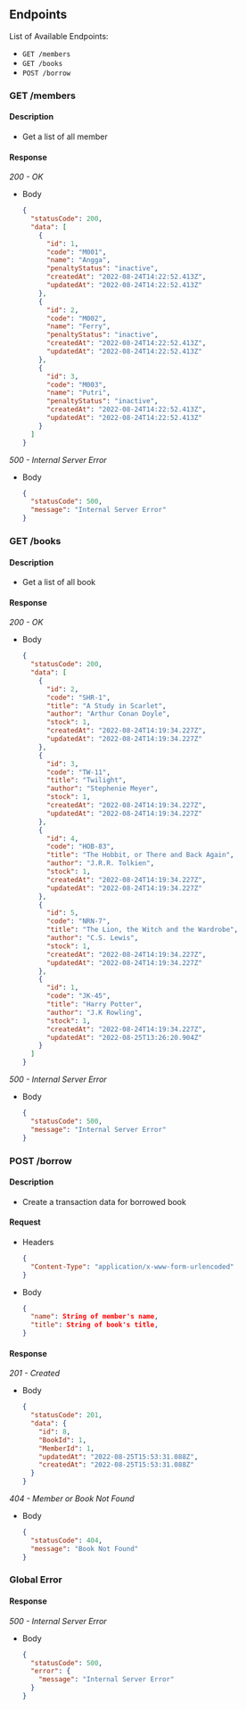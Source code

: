 ## Endpoints

List of Available Endpoints:
- `GET /members`
- `GET /books`
- `POST /borrow`

### GET /members
#### Description
- Get a list of all member

#### Response
_200 - OK_

- Body
    ```json
    {
      "statusCode": 200,
      "data": [
        {
          "id": 1,
          "code": "M001",
          "name": "Angga",
          "penaltyStatus": "inactive",
          "createdAt": "2022-08-24T14:22:52.413Z",
          "updatedAt": "2022-08-24T14:22:52.413Z"
        },
        {
          "id": 2,
          "code": "M002",
          "name": "Ferry",
          "penaltyStatus": "inactive",
          "createdAt": "2022-08-24T14:22:52.413Z",
          "updatedAt": "2022-08-24T14:22:52.413Z"
        },
        {
          "id": 3,
          "code": "M003",
          "name": "Putri",
          "penaltyStatus": "inactive",
          "createdAt": "2022-08-24T14:22:52.413Z",
          "updatedAt": "2022-08-24T14:22:52.413Z"
        }
      ]
    }
    ```

_500 - Internal Server Error_
- Body
    ```json
    {
      "statusCode": 500,
      "message": "Internal Server Error"
    }
    ```

### GET /books
#### Description
- Get a list of all book

#### Response
_200 - OK_

- Body
    ```json
    {
      "statusCode": 200,
      "data": [
        {
          "id": 2,
          "code": "SHR-1",
          "title": "A Study in Scarlet",
          "author": "Arthur Conan Doyle",
          "stock": 1,
          "createdAt": "2022-08-24T14:19:34.227Z",
          "updatedAt": "2022-08-24T14:19:34.227Z"
        },
        {
          "id": 3,
          "code": "TW-11",
          "title": "Twilight",
          "author": "Stephenie Meyer",
          "stock": 1,
          "createdAt": "2022-08-24T14:19:34.227Z",
          "updatedAt": "2022-08-24T14:19:34.227Z"
        },
        {
          "id": 4,
          "code": "HOB-83",
          "title": "The Hobbit, or There and Back Again",
          "author": "J.R.R. Tolkien",
          "stock": 1,
          "createdAt": "2022-08-24T14:19:34.227Z",
          "updatedAt": "2022-08-24T14:19:34.227Z"
        },
        {
          "id": 5,
          "code": "NRN-7",
          "title": "The Lion, the Witch and the Wardrobe",
          "author": "C.S. Lewis",
          "stock": 1,
          "createdAt": "2022-08-24T14:19:34.227Z",
          "updatedAt": "2022-08-24T14:19:34.227Z"
        },
        {
          "id": 1,
          "code": "JK-45",
          "title": "Harry Potter",
          "author": "J.K Rowling",
          "stock": 1,
          "createdAt": "2022-08-24T14:19:34.227Z",
          "updatedAt": "2022-08-25T13:26:20.904Z"
        }
      ]
    }
    ```

_500 - Internal Server Error_
- Body
    ```json
    {
      "statusCode": 500,
      "message": "Internal Server Error"
    }
    ```

### POST /borrow
#### Description
- Create a transaction data for borrowed book

#### Request
- Headers
    ```json
    {
      "Content-Type": "application/x-www-form-urlencoded"
    }
- Body
    ```json
    {
      "name": String of member's name,
      "title": String of book's title,
    }
    ```

#### Response
_201 - Created_
- Body
    ```json
    {
      "statusCode": 201,
      "data": {
        "id": 8,
        "BookId": 1,
        "MemberId": 1,
        "updatedAt": "2022-08-25T15:53:31.088Z",
        "createdAt": "2022-08-25T15:53:31.088Z"
      }
    }
    ```

_404 - Member or Book Not Found_
- Body
    ```json
    {
      "statusCode": 404,
      "message": "Book Not Found"
    }
    ```

### Global Error
#### Response
_500 - Internal Server Error_
- Body
    ```json
    {
      "statusCode": 500,
      "error": {
        "message": "Internal Server Error"
      }
    }
    ```
